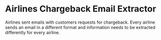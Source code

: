 # Airlines Chargeback Email Extractor

Airlines sent emails with customers requests for chargeback.
Every airline sends an email in a different format and information needs to be extracted differently for every airline.

